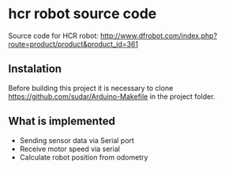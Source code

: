 # hcr robot source code
Source code for HCR robot: http://www.dfrobot.com/index.php?route=product/product&product_id=361

## Instalation
Before building this project it is necessary to clone https://github.com/sudar/Arduino-Makefile in the project folder.


## What is implemented

  * Sending sensor data via Serial port
  * Receive motor speed via serial
  * Calculate robot position from odometry
